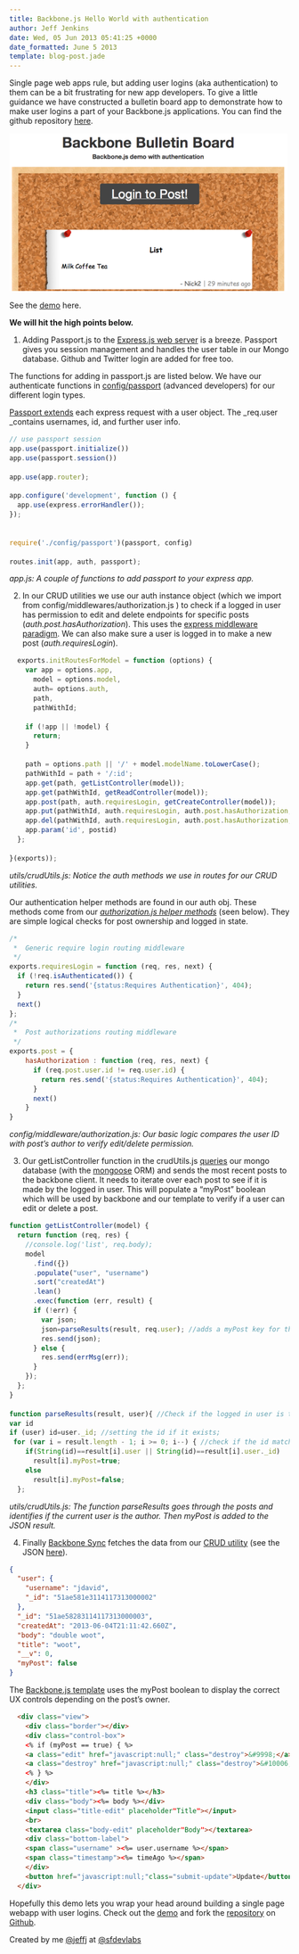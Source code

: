```yaml
---
title: Backbone.js Hello World with authentication
author: Jeff Jenkins
date: Wed, 05 Jun 2013 05:41:25 +0000
date_formatted: June 5 2013
template: blog-post.jade
---
```


Single page web apps rule, but adding user logins (aka authentication) to them can be a bit frustrating for new app developers.  To give a little guidance we have constructed a bulletin board app to demonstrate how to make user logins a part of your Backbone.js applications. You can find the github repository [here](https://github.com/jeffj/backbone-bulletin-board/).

[![image](screenshot.png)](http://sfdevlabs.com:3000/)

See the 
[demo](http://sfdevlabs.com:3000/)
 here.

**We will hit the high points below.**

1) Adding Passport.js to the [Express.js web server](http://expressjs.com/) is a breeze.  Passport gives you session management and handles the user table in our Mongo database.  Github and Twitter login are added for free too.  

The functions for adding in passport.js are listed below. We have our authenticate functions in [config/passport](https://github.com/jeffj/backbone-bulletin-board/blob/master/config/passport.js)  (advanced developers) for our different login types.

[Passport extends](http://passportjs.org/guide/configure/) each express request with a user object. The _req.user _contains usernames, id, and further user info.

```javascript
// use passport session
app.use(passport.initialize())
app.use(passport.session())

app.use(app.router);

app.configure('development', function () {
  app.use(express.errorHandler());
});


require('./config/passport')(passport, config)

routes.init(app, auth, passport);
```
*app.js: A couple of functions to add passport to your express app.*

2)  In our CRUD utilities we use our auth instance object (which we import from config/middlewares/authorization.js ) to check if a logged in user has permission to edit and delete endpoints for specific posts (_auth.post.hasAuthorization_).  This uses the [express middleware paradigm](http://expressjs.com/api.html#app.VERB). We can  also make sure a user is logged in to make a new post (_auth.requiresLogin_).

```javascript
  exports.initRoutesForModel = function (options) {
    var app = options.app,
      model = options.model,
      auth= options.auth,
      path,
      pathWithId;

    if (!app || !model) {
      return;
    }

    path = options.path || '/' + model.modelName.toLowerCase();
    pathWithId = path + '/:id';
    app.get(path, getListController(model));
    app.get(pathWithId, getReadController(model));
    app.post(path, auth.requiresLogin, getCreateController(model));
    app.put(pathWithId, auth.requiresLogin, auth.post.hasAuthorization, getUpdateController(model));
    app.del(pathWithId, auth.requiresLogin, auth.post.hasAuthorization, getDeleteController(model));
    app.param('id', postid)
  };

}(exports));
```

*utils/crudUtils.js: Notice the auth methods we use in routes for our CRUD utilities.*

Our authentication helper methods are found in our auth obj.  These methods come from our [_authorization.js helper methods_](https://github.com/jeffj/backbone-bulletin-board/blob/master/config/middlewares/authorization.js) (seen below).  They are simple logical checks for post ownership and logged in state.

```javascript
/*
 *  Generic require login routing middleware
 */
exports.requiresLogin = function (req, res, next) {
  if (!req.isAuthenticated()) {
    return res.send('{status:Requires Authentication}', 404);
  }
  next()
};
/*
 *  Post authorizations routing middleware
 */
exports.post = {
    hasAuthorization : function (req, res, next) {
      if (req.post.user.id != req.user.id) {
        return res.send('{status:Requires Authentication}', 404);
      }
      next()
    }
}
```


*config/middleware/authorization.js:  Our basic logic compares the user ID with post’s author to verify edit/delete permission.*

3) Our getListController function in the crudUtils.js [queries](http://mongoosejs.com/docs/api.html#model_Model.find) our mongo database (with the [mongoose](http://mongoosejs.com/) ORM) and sends the most recent posts to the backbone client. It needs to iterate over each post to see if it is made by the logged in user. This will populate a “myPost” boolean which will be used by backbone and our template to verify if a user can edit or delete a post.

```javascript
function getListController(model) {
  return function (req, res) {
    //console.log('list', req.body);
    model
      .find({})
      .populate("user", "username")
      .sort("createdAt")
      .lean()
      .exec(function (err, result) {
      if (!err) {
        var json;
        json=parseResults(result, req.user); //adds a myPost key for the post the user ownes
        res.send(json);
      } else {
        res.send(errMsg(err));
      }
    });
  };
}

function parseResults(result, user){ //Check if the logged in user is the author.
var id 
if (user) id=user._id; //setting the id if it exists;
 for (var i = result.length - 1; i >= 0; i--) { //check if the id matches the user.
    if(String(id)==result[i].user || String(id)==result[i].user._id)
      result[i].myPost=true;
    else
      result[i].myPost=false;
  };
```

*utils/crudUtils.js: The function parseResults goes through the posts and identifies if the current user is the author. Then myPost is added to the JSON result.*

4) Finally [Backbone Sync](http://backbonejs.org/#Sync) fetches the data from our [CRUD utility](https://github.com/jeffj/backbone-bulletin-board/blob/master/utils/crudUtils.js "CRUD") (see the JSON [here](http://sfdevlabs.com:3000/post)).

```json
{
  "user": {
    "username": "jdavid",
    "_id": "51ae581e3114117313000002"
  },
  "_id": "51ae58283114117313000003",
  "createdAt": "2013-06-04T21:11:42.660Z",
  "body": "double woot",
  "title": "woot",
  "__v": 0,
  "myPost": false
}
```

The [Backbone.js template](http://backbonejs.org/#View-render) uses the myPost boolean to display the correct UX controls depending on the post’s owner.

```html
  <div class="view">
    <div class="border"></div>
    <div class="control-box">
    <% if (myPost == true) { %>
    <a class="edit" href="javascript:null;" class="destroy">&#9998;</a>
    <a class="destroy" href="javascript:null;" class="destroy">&#10006;</a>
    <% } %> 
    </div> 
    <h3 class="title"><%= title %></h3>
    <div class="body"><%= body %></div>
    <input class="title-edit" placeholder"Title"></input>
    <br>
    <textarea class="body-edit" placeholder"Body"></textarea>
    <div class="bottom-label">
    <span class="username" ><%= user.username %></span>
    <span class="timestamp"><%= timeAgo %></span>
    </div>
    <button href="javascript:null;"class="submit-update">Update</button>  
  </div>
```

Hopefully this demo lets you wrap your head around building a single page webapp with user logins. Check out the [demo](http://sfdevlabs.com:3000/) and fork the [repository](https://github.com/jeffj/backbone-bulletin-board) on [Github](http://Github.com). 

Created by me [@jeffj](http://twitter.com/jeffj) at [@sfdevlabs](https://twitter.com/sfdevlabs "@sfdevlabs")